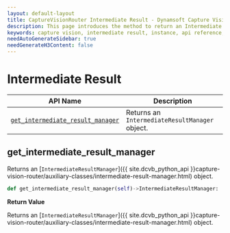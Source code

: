 ```yaml
---
layout: default-layout
title: CaptureVisionRouter Intermediate Result - Dynamsoft Capture Vision Python Edition API
description: This page introduces the method to return an Intermediate Result Manager. An API of the CaptureVisionRouter class of Dynamsoft Capture Vision Python Edition.
keywords: capture vision, intermediate result, instance, api reference, python
needAutoGenerateSidebar: true
needGenerateH3Content: false
---
```


# Intermediate Result

| API Name                                                      | Description                                               |
| ------------------------------------------------------------- | --------------------------------------------------------- |
| [`get_intermediate_result_manager`](#get_intermediate_result_manager) | Returns an `IntermediateResultManager` object.           |

## get_intermediate_result_manager

Returns an [`IntermediateResultManager`]({{ site.dcvb_python_api }}capture-vision-router/auxiliary-classes/intermediate-result-manager.html) object.

```python
def get_intermediate_result_manager(self)->IntermediateResultManager:
```

**Return Value**

Returns an [`IntermediateResultManager`]({{ site.dcvb_python_api }}capture-vision-router/auxiliary-classes/intermediate-result-manager.html) object.
